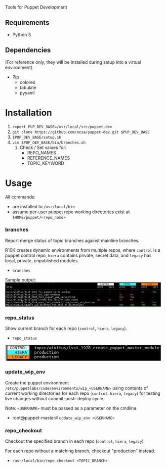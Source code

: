 Tools for Puppet Development

## Requirements
* Python 3

## Dependencies
(For reference only, they will be installed during setup into a virtual
environment).
* Pip
  * colored
  * tabulate
  * pyyaml

# Installation
1. `export PUP_DEV_BASE=/usr/local/src/puppet-dev`
1. `git clone https://github.com/ncsa/puppet-dev.git $PUP_DEV_BASE`
1. `$PUP_DEV_BASE/setup.sh`
1. `vim $PUP_DEV_BASE/bin/branches.sh`
    1. Check / Set values for:
       * REPO_NAMES
       * REFERENCE_NAMES
       * TOPIC_KEYWORD

# Usage
All commands:
* are installed to `/usr/local/bin`
* assume per-user puppet repo working directories exist at `$HOME/puppet/<repo_name>`

### branches
Report merge status of topic branches against mainline branches.

R10K creates dynamic environments from multiple repos, where `control` is
a puppet control repo, `hiera` contains private, secret data, and `legacy` has
local, private, unpublished modules.
* `branches`

Sample output: ![Sample output](sample.png)

### repo_status
Show current branch for each repo (`control`, `hiera`, `legacy`).
* `repo_status`

![Sample output](repo_status.png)

### update_wip_env
Create the puppet environment `/etc/puppetlabs/code/environments/wip_<USERNAME>`
using contents of current working directories for each repo (`control`, `hiera`, `legacy`)
for testing live changes without commit-push-deploy cycle.

Note: `<USERNAME>` must be passed as a parameter on the cmdline
* root@puppet-master# `update_wip_env <USERNAME>`

### repo_checkout
Checkout the specified branch in each repo (`control`, `hiera`, `legacy`)

For each repo without a matching branch, checkout "production" instead.
* `/usr/local/bin/repo_checkout <TOPIC_BRANCH>`
